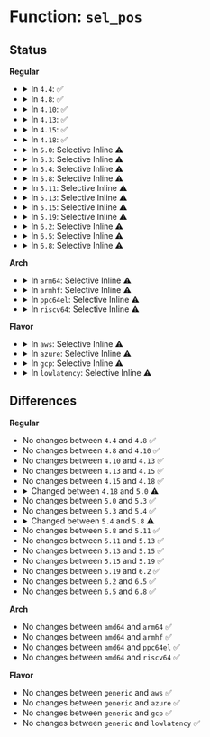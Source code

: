 # Function: <code>sel_pos</code>

## Status
<b>Regular</b>
<ul>
<li>
<details>
<summary>In <code>4.4</code>: ✅</summary>

```c
u16 sel_pos(int n);
```

**Collision:** Unique Static

**Inline:** No

**Transformation:** False

**Instances:**

```
In drivers/tty/vt/selection.c (ffffffff814f11c0)
Location: drivers/tty/vt/selection.c:60
Inline: False
Direct callers:
  - drivers/tty/vt/selection.c:set_selection
  - drivers/tty/vt/selection.c:set_selection
  - drivers/tty/vt/selection.c:set_selection
  - drivers/tty/vt/selection.c:set_selection
  - drivers/tty/vt/selection.c:set_selection
  - drivers/tty/vt/selection.c:set_selection
  - drivers/tty/vt/selection.c:set_selection
  - drivers/tty/vt/selection.c:set_selection
  - drivers/tty/vt/selection.c:set_selection
  - drivers/tty/vt/selection.c:set_selection
  - drivers/tty/vt/selection.c:set_selection
```
**Symbols:**

```
ffffffff814f11c0-ffffffff814f11f2: sel_pos (STB_LOCAL)
```
</details>
</li>
<li>
<details>
<summary>In <code>4.8</code>: ✅</summary>

```c
u16 sel_pos(int n);
```

**Collision:** Unique Static

**Inline:** No

**Transformation:** False

**Instances:**

```
In drivers/tty/vt/selection.c (ffffffff81541e20)
Location: drivers/tty/vt/selection.c:60
Inline: False
Direct callers:
  - drivers/tty/vt/selection.c:set_selection
  - drivers/tty/vt/selection.c:set_selection
  - drivers/tty/vt/selection.c:set_selection
  - drivers/tty/vt/selection.c:set_selection
  - drivers/tty/vt/selection.c:set_selection
  - drivers/tty/vt/selection.c:set_selection
  - drivers/tty/vt/selection.c:set_selection
  - drivers/tty/vt/selection.c:set_selection
  - drivers/tty/vt/selection.c:set_selection
  - drivers/tty/vt/selection.c:set_selection
  - drivers/tty/vt/selection.c:set_selection
```
**Symbols:**

```
ffffffff81541e20-ffffffff81541e52: sel_pos (STB_LOCAL)
```
</details>
</li>
<li>
<details>
<summary>In <code>4.10</code>: ✅</summary>

```c
u16 sel_pos(int n);
```

**Collision:** Unique Static

**Inline:** No

**Transformation:** False

**Instances:**

```
In drivers/tty/vt/selection.c (ffffffff8156e460)
Location: drivers/tty/vt/selection.c:60
Inline: False
Direct callers:
  - drivers/tty/vt/selection.c:set_selection
  - drivers/tty/vt/selection.c:set_selection
  - drivers/tty/vt/selection.c:set_selection
  - drivers/tty/vt/selection.c:set_selection
  - drivers/tty/vt/selection.c:set_selection
  - drivers/tty/vt/selection.c:set_selection
  - drivers/tty/vt/selection.c:set_selection
  - drivers/tty/vt/selection.c:set_selection
  - drivers/tty/vt/selection.c:set_selection
  - drivers/tty/vt/selection.c:set_selection
  - drivers/tty/vt/selection.c:set_selection
```
**Symbols:**

```
ffffffff8156e460-ffffffff8156e492: sel_pos (STB_LOCAL)
```
</details>
</li>
<li>
<details>
<summary>In <code>4.13</code>: ✅</summary>

```c
u16 sel_pos(int n);
```

**Collision:** Unique Static

**Inline:** No

**Transformation:** False

**Instances:**

```
In drivers/tty/vt/selection.c (ffffffff815829d0)
Location: drivers/tty/vt/selection.c:60
Inline: False
Direct callers:
  - drivers/tty/vt/selection.c:set_selection
  - drivers/tty/vt/selection.c:set_selection
  - drivers/tty/vt/selection.c:set_selection
  - drivers/tty/vt/selection.c:set_selection
  - drivers/tty/vt/selection.c:set_selection
  - drivers/tty/vt/selection.c:set_selection
  - drivers/tty/vt/selection.c:set_selection
  - drivers/tty/vt/selection.c:set_selection
  - drivers/tty/vt/selection.c:set_selection
  - drivers/tty/vt/selection.c:set_selection
```
**Symbols:**

```
ffffffff815829d0-ffffffff81582a02: sel_pos (STB_LOCAL)
```
</details>
</li>
<li>
<details>
<summary>In <code>4.15</code>: ✅</summary>

```c
u16 sel_pos(int n);
```

**Collision:** Unique Static

**Inline:** No

**Transformation:** False

**Instances:**

```
In drivers/tty/vt/selection.c (ffffffff815e7500)
Location: drivers/tty/vt/selection.c:61
Inline: False
Direct callers:
  - drivers/tty/vt/selection.c:set_selection
  - drivers/tty/vt/selection.c:set_selection
  - drivers/tty/vt/selection.c:set_selection
  - drivers/tty/vt/selection.c:set_selection
  - drivers/tty/vt/selection.c:set_selection
  - drivers/tty/vt/selection.c:set_selection
  - drivers/tty/vt/selection.c:set_selection
  - drivers/tty/vt/selection.c:set_selection
  - drivers/tty/vt/selection.c:set_selection
  - drivers/tty/vt/selection.c:set_selection
```
**Symbols:**

```
ffffffff815e7500-ffffffff815e7532: sel_pos (STB_LOCAL)
```
</details>
</li>
<li>
<details>
<summary>In <code>4.18</code>: ✅</summary>

```c
u16 sel_pos(int n);
```

**Collision:** Unique Static

**Inline:** No

**Transformation:** False

**Instances:**

```
In drivers/tty/vt/selection.c (ffffffff816207b0)
Location: drivers/tty/vt/selection.c:61
Inline: False
Direct callers:
  - drivers/tty/vt/selection.c:set_selection
  - drivers/tty/vt/selection.c:set_selection
  - drivers/tty/vt/selection.c:set_selection
  - drivers/tty/vt/selection.c:set_selection
  - drivers/tty/vt/selection.c:set_selection
  - drivers/tty/vt/selection.c:set_selection
  - drivers/tty/vt/selection.c:set_selection
  - drivers/tty/vt/selection.c:set_selection
  - drivers/tty/vt/selection.c:set_selection
  - drivers/tty/vt/selection.c:set_selection
  - drivers/tty/vt/selection.c:set_selection
```
**Symbols:**

```
ffffffff816207b0-ffffffff816207e2: sel_pos (STB_LOCAL)
```
</details>
</li>
<li>
<details>
<summary>In <code>5.0</code>: Selective Inline ⚠️</summary>

```c
u32 sel_pos(int n);
```

**Collision:** Unique Static

**Inline:** Selective

**Transformation:** False

**Instances:**

```
In drivers/tty/vt/selection.c (ffffffff8163dbb0)
Location: drivers/tty/vt/selection.c:61
Inline: True
Direct callers:
  - drivers/tty/vt/selection.c:set_selection
  - drivers/tty/vt/selection.c:set_selection
  - drivers/tty/vt/selection.c:set_selection
  - drivers/tty/vt/selection.c:set_selection
  - drivers/tty/vt/selection.c:set_selection
  - drivers/tty/vt/selection.c:set_selection
  - drivers/tty/vt/selection.c:set_selection
  - drivers/tty/vt/selection.c:set_selection
  - drivers/tty/vt/selection.c:set_selection
  - drivers/tty/vt/selection.c:set_selection
  - drivers/tty/vt/selection.c:set_selection
```
**Symbols:**

```
ffffffff8163dbb0-ffffffff8163dbf7: sel_pos (STB_LOCAL)
```
</details>
</li>
<li>
<details>
<summary>In <code>5.3</code>: Selective Inline ⚠️</summary>

```c
u32 sel_pos(int n);
```

**Collision:** Unique Static

**Inline:** Selective

**Transformation:** False

**Instances:**

```
In drivers/tty/vt/selection.c (ffffffff81672260)
Location: drivers/tty/vt/selection.c:63
Inline: True
Direct callers:
  - drivers/tty/vt/selection.c:set_selection_kernel
  - drivers/tty/vt/selection.c:set_selection_kernel
  - drivers/tty/vt/selection.c:set_selection_kernel
  - drivers/tty/vt/selection.c:set_selection_kernel
  - drivers/tty/vt/selection.c:set_selection_kernel
  - drivers/tty/vt/selection.c:set_selection_kernel
  - drivers/tty/vt/selection.c:set_selection_kernel
  - drivers/tty/vt/selection.c:set_selection_kernel
  - drivers/tty/vt/selection.c:set_selection_kernel
  - drivers/tty/vt/selection.c:set_selection_kernel
  - drivers/tty/vt/selection.c:set_selection_kernel
```
**Symbols:**

```
ffffffff81672260-ffffffff816722ab: sel_pos (STB_LOCAL)
```
</details>
</li>
<li>
<details>
<summary>In <code>5.4</code>: Selective Inline ⚠️</summary>

```c
u32 sel_pos(int n);
```

**Collision:** Unique Static

**Inline:** Selective

**Transformation:** False

**Instances:**

```
In drivers/tty/vt/selection.c (ffffffff81694970)
Location: drivers/tty/vt/selection.c:67
Inline: True
Direct callers:
  - drivers/tty/vt/selection.c:__set_selection_kernel
  - drivers/tty/vt/selection.c:__set_selection_kernel
  - drivers/tty/vt/selection.c:__set_selection_kernel
  - drivers/tty/vt/selection.c:__set_selection_kernel
  - drivers/tty/vt/selection.c:__set_selection_kernel
  - drivers/tty/vt/selection.c:__set_selection_kernel
  - drivers/tty/vt/selection.c:__set_selection_kernel
  - drivers/tty/vt/selection.c:__set_selection_kernel
  - drivers/tty/vt/selection.c:__set_selection_kernel
  - drivers/tty/vt/selection.c:__set_selection_kernel
  - drivers/tty/vt/selection.c:__set_selection_kernel
```
**Symbols:**

```
ffffffff81694970-ffffffff816949bb: sel_pos (STB_LOCAL)
```
</details>
</li>
<li>
<details>
<summary>In <code>5.8</code>: Selective Inline ⚠️</summary>

```c
u32 sel_pos(int n, bool unicode);
```

**Collision:** Unique Static

**Inline:** Selective

**Transformation:** False

**Instances:**

```
In drivers/tty/vt/selection.c (ffffffff817471d0)
Location: drivers/tty/vt/selection.c:67
Inline: True
Direct callers:
  - drivers/tty/vt/selection.c:vc_do_selection
  - drivers/tty/vt/selection.c:vc_do_selection
  - drivers/tty/vt/selection.c:vc_do_selection
  - drivers/tty/vt/selection.c:vc_do_selection
  - drivers/tty/vt/selection.c:vc_do_selection
  - drivers/tty/vt/selection.c:vc_do_selection
  - drivers/tty/vt/selection.c:vc_do_selection
  - drivers/tty/vt/selection.c:vc_do_selection
  - drivers/tty/vt/selection.c:vc_do_selection
  - drivers/tty/vt/selection.c:vc_do_selection
  - drivers/tty/vt/selection.c:vc_selection_store_chars
```
**Symbols:**

```
ffffffff817471d0-ffffffff81747215: sel_pos (STB_LOCAL)
```
</details>
</li>
<li>
<details>
<summary>In <code>5.11</code>: Selective Inline ⚠️</summary>

```c
u32 sel_pos(int n, bool unicode);
```

**Collision:** Unique Static

**Inline:** Selective

**Transformation:** False

**Instances:**

```
In drivers/tty/vt/selection.c (ffffffff81762b10)
Location: drivers/tty/vt/selection.c:67
Inline: True
Direct callers:
  - drivers/tty/vt/selection.c:vc_do_selection
  - drivers/tty/vt/selection.c:vc_do_selection
  - drivers/tty/vt/selection.c:vc_do_selection
  - drivers/tty/vt/selection.c:vc_do_selection
  - drivers/tty/vt/selection.c:vc_do_selection
  - drivers/tty/vt/selection.c:vc_do_selection
  - drivers/tty/vt/selection.c:vc_do_selection
  - drivers/tty/vt/selection.c:vc_do_selection
  - drivers/tty/vt/selection.c:vc_do_selection
  - drivers/tty/vt/selection.c:vc_do_selection
  - drivers/tty/vt/selection.c:vc_selection_store_chars
```
**Symbols:**

```
ffffffff81762b10-ffffffff81762b55: sel_pos (STB_LOCAL)
```
</details>
</li>
<li>
<details>
<summary>In <code>5.13</code>: Selective Inline ⚠️</summary>

```c
u32 sel_pos(int n, bool unicode);
```

**Collision:** Unique Static

**Inline:** Selective

**Transformation:** False

**Instances:**

```
In drivers/tty/vt/selection.c (ffffffff817467d0)
Location: drivers/tty/vt/selection.c:67
Inline: True
Direct callers:
  - drivers/tty/vt/selection.c:vc_do_selection
  - drivers/tty/vt/selection.c:vc_do_selection
  - drivers/tty/vt/selection.c:vc_do_selection
  - drivers/tty/vt/selection.c:vc_do_selection
  - drivers/tty/vt/selection.c:vc_do_selection
  - drivers/tty/vt/selection.c:vc_do_selection
  - drivers/tty/vt/selection.c:vc_do_selection
  - drivers/tty/vt/selection.c:vc_do_selection
  - drivers/tty/vt/selection.c:vc_do_selection
  - drivers/tty/vt/selection.c:vc_do_selection
  - drivers/tty/vt/selection.c:vc_selection_store_chars
```
**Symbols:**

```
ffffffff817467d0-ffffffff81746815: sel_pos (STB_LOCAL)
```
</details>
</li>
<li>
<details>
<summary>In <code>5.15</code>: Selective Inline ⚠️</summary>

```c
u32 sel_pos(int n, bool unicode);
```

**Collision:** Unique Static

**Inline:** Selective

**Transformation:** False

**Instances:**

```
In drivers/tty/vt/selection.c (ffffffff817c77d0)
Location: drivers/tty/vt/selection.c:67
Inline: True
Direct callers:
  - drivers/tty/vt/selection.c:vc_do_selection
  - drivers/tty/vt/selection.c:vc_do_selection
  - drivers/tty/vt/selection.c:vc_do_selection
  - drivers/tty/vt/selection.c:vc_do_selection
  - drivers/tty/vt/selection.c:vc_do_selection
  - drivers/tty/vt/selection.c:vc_do_selection
  - drivers/tty/vt/selection.c:vc_do_selection
  - drivers/tty/vt/selection.c:vc_do_selection
  - drivers/tty/vt/selection.c:vc_do_selection
  - drivers/tty/vt/selection.c:vc_do_selection
  - drivers/tty/vt/selection.c:vc_selection_store_chars
```
**Symbols:**

```
ffffffff817c77d0-ffffffff817c7815: sel_pos (STB_LOCAL)
```
</details>
</li>
<li>
<details>
<summary>In <code>5.19</code>: Selective Inline ⚠️</summary>

```c
u32 sel_pos(int n, bool unicode);
```

**Collision:** Unique Static

**Inline:** Selective

**Transformation:** False

**Instances:**

```
In drivers/tty/vt/selection.c (ffffffff819048d0)
Location: drivers/tty/vt/selection.c:67
Inline: True
Direct callers:
  - drivers/tty/vt/selection.c:vc_do_selection
  - drivers/tty/vt/selection.c:vc_do_selection
  - drivers/tty/vt/selection.c:vc_do_selection
  - drivers/tty/vt/selection.c:vc_do_selection
  - drivers/tty/vt/selection.c:vc_do_selection
  - drivers/tty/vt/selection.c:vc_do_selection
  - drivers/tty/vt/selection.c:vc_do_selection
  - drivers/tty/vt/selection.c:vc_do_selection
  - drivers/tty/vt/selection.c:vc_do_selection
  - drivers/tty/vt/selection.c:vc_do_selection
  - drivers/tty/vt/selection.c:vc_selection_store_chars
```
**Symbols:**

```
ffffffff819048d0-ffffffff8190492a: sel_pos (STB_LOCAL)
```
</details>
</li>
<li>
<details>
<summary>In <code>6.2</code>: Selective Inline ⚠️</summary>

```c
u32 sel_pos(int n, bool unicode);
```

**Collision:** Unique Static

**Inline:** Selective

**Transformation:** False

**Instances:**

```
In drivers/tty/vt/selection.c (ffffffff81a5e9b0)
Location: drivers/tty/vt/selection.c:67
Inline: True
Direct callers:
  - drivers/tty/vt/selection.c:vc_do_selection
  - drivers/tty/vt/selection.c:vc_do_selection
  - drivers/tty/vt/selection.c:vc_do_selection
  - drivers/tty/vt/selection.c:vc_do_selection
  - drivers/tty/vt/selection.c:vc_do_selection
  - drivers/tty/vt/selection.c:vc_do_selection
  - drivers/tty/vt/selection.c:vc_do_selection
  - drivers/tty/vt/selection.c:vc_do_selection
  - drivers/tty/vt/selection.c:vc_do_selection
  - drivers/tty/vt/selection.c:vc_do_selection
  - drivers/tty/vt/selection.c:vc_selection_store_chars
```
**Symbols:**

```
ffffffff81a5e9b0-ffffffff81a5ea0a: sel_pos (STB_LOCAL)
```
</details>
</li>
<li>
<details>
<summary>In <code>6.5</code>: Selective Inline ⚠️</summary>

```c
u32 sel_pos(int n, bool unicode);
```

**Collision:** Unique Static

**Inline:** Selective

**Transformation:** False

**Instances:**

```
In drivers/tty/vt/selection.c (ffffffff81aa9050)
Location: drivers/tty/vt/selection.c:67
Inline: True
Direct callers:
  - drivers/tty/vt/selection.c:vc_do_selection
  - drivers/tty/vt/selection.c:vc_do_selection
  - drivers/tty/vt/selection.c:vc_do_selection
  - drivers/tty/vt/selection.c:vc_do_selection
  - drivers/tty/vt/selection.c:vc_do_selection
  - drivers/tty/vt/selection.c:vc_do_selection
  - drivers/tty/vt/selection.c:vc_do_selection
  - drivers/tty/vt/selection.c:vc_do_selection
  - drivers/tty/vt/selection.c:vc_do_selection
  - drivers/tty/vt/selection.c:vc_do_selection
  - drivers/tty/vt/selection.c:vc_selection_store_chars
```
**Symbols:**

```
ffffffff81aa9050-ffffffff81aa90aa: sel_pos (STB_LOCAL)
```
</details>
</li>
<li>
<details>
<summary>In <code>6.8</code>: Selective Inline ⚠️</summary>

```c
u32 sel_pos(int n, bool unicode);
```

**Collision:** Unique Static

**Inline:** Selective

**Transformation:** False

**Instances:**

```
In drivers/tty/vt/selection.c (ffffffff81afbb10)
Location: drivers/tty/vt/selection.c:67
Inline: True
Direct callers:
  - drivers/tty/vt/selection.c:vc_do_selection
  - drivers/tty/vt/selection.c:vc_do_selection
  - drivers/tty/vt/selection.c:vc_do_selection
  - drivers/tty/vt/selection.c:vc_do_selection
  - drivers/tty/vt/selection.c:vc_do_selection
  - drivers/tty/vt/selection.c:vc_do_selection
  - drivers/tty/vt/selection.c:vc_do_selection
  - drivers/tty/vt/selection.c:vc_do_selection
  - drivers/tty/vt/selection.c:vc_do_selection
  - drivers/tty/vt/selection.c:vc_do_selection
  - drivers/tty/vt/selection.c:vc_selection_store_chars
```
**Symbols:**

```
ffffffff81afbb10-ffffffff81afbb6a: sel_pos (STB_LOCAL)
```
</details>
</li>
</ul>
<b>Arch</b>
<ul>
<li>
<details>
<summary>In <code>arm64</code>: Selective Inline ⚠️</summary>

```c
u32 sel_pos(int n);
```

**Collision:** Unique Static

**Inline:** Selective

**Transformation:** False

**Instances:**

```
In drivers/tty/vt/selection.c (ffff800010868c50)
Location: drivers/tty/vt/selection.c:67
Inline: True
Direct callers:
  - drivers/tty/vt/selection.c:__set_selection_kernel
  - drivers/tty/vt/selection.c:__set_selection_kernel
  - drivers/tty/vt/selection.c:__set_selection_kernel
  - drivers/tty/vt/selection.c:__set_selection_kernel
  - drivers/tty/vt/selection.c:__set_selection_kernel
  - drivers/tty/vt/selection.c:__set_selection_kernel
  - drivers/tty/vt/selection.c:__set_selection_kernel
  - drivers/tty/vt/selection.c:__set_selection_kernel
  - drivers/tty/vt/selection.c:__set_selection_kernel
  - drivers/tty/vt/selection.c:__set_selection_kernel
  - drivers/tty/vt/selection.c:__set_selection_kernel
```
**Symbols:**

```
ffff800010868c50-ffff800010868cc4: sel_pos (STB_LOCAL)
```
</details>
</li>
<li>
<details>
<summary>In <code>armhf</code>: Selective Inline ⚠️</summary>

```c
u32 sel_pos(int n);
```

**Collision:** Unique Static

**Inline:** Selective

**Transformation:** False

**Instances:**

```
In drivers/tty/vt/selection.c (c096df48)
Location: drivers/tty/vt/selection.c:67
Inline: True
Direct callers:
  - drivers/tty/vt/selection.c:__set_selection_kernel
  - drivers/tty/vt/selection.c:__set_selection_kernel
  - drivers/tty/vt/selection.c:__set_selection_kernel
  - drivers/tty/vt/selection.c:__set_selection_kernel
  - drivers/tty/vt/selection.c:__set_selection_kernel
  - drivers/tty/vt/selection.c:__set_selection_kernel
  - drivers/tty/vt/selection.c:__set_selection_kernel
  - drivers/tty/vt/selection.c:__set_selection_kernel
  - drivers/tty/vt/selection.c:__set_selection_kernel
  - drivers/tty/vt/selection.c:__set_selection_kernel
```
**Symbols:**

```
c096df48-c096dfa8: sel_pos (STB_LOCAL)
```
</details>
</li>
<li>
<details>
<summary>In <code>ppc64el</code>: Selective Inline ⚠️</summary>

```c
u32 sel_pos(int n);
```

**Collision:** Unique Static

**Inline:** Selective

**Transformation:** False

**Instances:**

```
In drivers/tty/vt/selection.c (c0000000009087a0)
Location: drivers/tty/vt/selection.c:67
Inline: True
Direct callers:
  - drivers/tty/vt/selection.c:__set_selection_kernel
  - drivers/tty/vt/selection.c:__set_selection_kernel
  - drivers/tty/vt/selection.c:__set_selection_kernel
  - drivers/tty/vt/selection.c:__set_selection_kernel
  - drivers/tty/vt/selection.c:__set_selection_kernel
  - drivers/tty/vt/selection.c:__set_selection_kernel
  - drivers/tty/vt/selection.c:__set_selection_kernel
  - drivers/tty/vt/selection.c:__set_selection_kernel
  - drivers/tty/vt/selection.c:__set_selection_kernel
  - drivers/tty/vt/selection.c:__set_selection_kernel
  - drivers/tty/vt/selection.c:__set_selection_kernel
```
**Symbols:**

```
c0000000009087a0-c00000000090884c: sel_pos (STB_LOCAL)
```
</details>
</li>
<li>
<details>
<summary>In <code>riscv64</code>: Selective Inline ⚠️</summary>

```c
u32 sel_pos(int n);
```

**Collision:** Unique Static

**Inline:** Selective

**Transformation:** False

**Instances:**

```
In drivers/tty/vt/selection.c (ffffffe00053da90)
Location: drivers/tty/vt/selection.c:67
Inline: True
Direct callers:
  - drivers/tty/vt/selection.c:__set_selection_kernel
  - drivers/tty/vt/selection.c:__set_selection_kernel
  - drivers/tty/vt/selection.c:__set_selection_kernel
  - drivers/tty/vt/selection.c:__set_selection_kernel
  - drivers/tty/vt/selection.c:__set_selection_kernel
  - drivers/tty/vt/selection.c:__set_selection_kernel
  - drivers/tty/vt/selection.c:__set_selection_kernel
  - drivers/tty/vt/selection.c:__set_selection_kernel
  - drivers/tty/vt/selection.c:__set_selection_kernel
  - drivers/tty/vt/selection.c:__set_selection_kernel
  - drivers/tty/vt/selection.c:__set_selection_kernel
```
**Symbols:**

```
ffffffe00053da90-ffffffe00053db06: sel_pos (STB_LOCAL)
```
</details>
</li>
</ul>
<b>Flavor</b>
<ul>
<li>
<details>
<summary>In <code>aws</code>: Selective Inline ⚠️</summary>

```c
u32 sel_pos(int n);
```

**Collision:** Unique Static

**Inline:** Selective

**Transformation:** False

**Instances:**

```
In drivers/tty/vt/selection.c (ffffffff8165a3f0)
Location: drivers/tty/vt/selection.c:67
Inline: True
Direct callers:
  - drivers/tty/vt/selection.c:__set_selection_kernel
  - drivers/tty/vt/selection.c:__set_selection_kernel
  - drivers/tty/vt/selection.c:__set_selection_kernel
  - drivers/tty/vt/selection.c:__set_selection_kernel
  - drivers/tty/vt/selection.c:__set_selection_kernel
  - drivers/tty/vt/selection.c:__set_selection_kernel
  - drivers/tty/vt/selection.c:__set_selection_kernel
  - drivers/tty/vt/selection.c:__set_selection_kernel
  - drivers/tty/vt/selection.c:__set_selection_kernel
  - drivers/tty/vt/selection.c:__set_selection_kernel
  - drivers/tty/vt/selection.c:__set_selection_kernel
```
**Symbols:**

```
ffffffff8165a3f0-ffffffff8165a43b: sel_pos (STB_LOCAL)
```
</details>
</li>
<li>
<details>
<summary>In <code>azure</code>: Selective Inline ⚠️</summary>

```c
u32 sel_pos(int n);
```

**Collision:** Unique Static

**Inline:** Selective

**Transformation:** False

**Instances:**

```
In drivers/tty/vt/selection.c (ffffffff8163a770)
Location: drivers/tty/vt/selection.c:67
Inline: True
Direct callers:
  - drivers/tty/vt/selection.c:__set_selection_kernel
  - drivers/tty/vt/selection.c:__set_selection_kernel
  - drivers/tty/vt/selection.c:__set_selection_kernel
  - drivers/tty/vt/selection.c:__set_selection_kernel
  - drivers/tty/vt/selection.c:__set_selection_kernel
  - drivers/tty/vt/selection.c:__set_selection_kernel
  - drivers/tty/vt/selection.c:__set_selection_kernel
  - drivers/tty/vt/selection.c:__set_selection_kernel
  - drivers/tty/vt/selection.c:__set_selection_kernel
  - drivers/tty/vt/selection.c:__set_selection_kernel
  - drivers/tty/vt/selection.c:__set_selection_kernel
```
**Symbols:**

```
ffffffff8163a770-ffffffff8163a7bb: sel_pos (STB_LOCAL)
```
</details>
</li>
<li>
<details>
<summary>In <code>gcp</code>: Selective Inline ⚠️</summary>

```c
u32 sel_pos(int n);
```

**Collision:** Unique Static

**Inline:** Selective

**Transformation:** False

**Instances:**

```
In drivers/tty/vt/selection.c (ffffffff816887b0)
Location: drivers/tty/vt/selection.c:67
Inline: True
Direct callers:
  - drivers/tty/vt/selection.c:__set_selection_kernel
  - drivers/tty/vt/selection.c:__set_selection_kernel
  - drivers/tty/vt/selection.c:__set_selection_kernel
  - drivers/tty/vt/selection.c:__set_selection_kernel
  - drivers/tty/vt/selection.c:__set_selection_kernel
  - drivers/tty/vt/selection.c:__set_selection_kernel
  - drivers/tty/vt/selection.c:__set_selection_kernel
  - drivers/tty/vt/selection.c:__set_selection_kernel
  - drivers/tty/vt/selection.c:__set_selection_kernel
  - drivers/tty/vt/selection.c:__set_selection_kernel
  - drivers/tty/vt/selection.c:__set_selection_kernel
```
**Symbols:**

```
ffffffff816887b0-ffffffff816887fb: sel_pos (STB_LOCAL)
```
</details>
</li>
<li>
<details>
<summary>In <code>lowlatency</code>: Selective Inline ⚠️</summary>

```c
u32 sel_pos(int n);
```

**Collision:** Unique Static

**Inline:** Selective

**Transformation:** False

**Instances:**

```
In drivers/tty/vt/selection.c (ffffffff816a2da0)
Location: drivers/tty/vt/selection.c:67
Inline: True
Direct callers:
  - drivers/tty/vt/selection.c:__set_selection_kernel
  - drivers/tty/vt/selection.c:__set_selection_kernel
  - drivers/tty/vt/selection.c:__set_selection_kernel
  - drivers/tty/vt/selection.c:__set_selection_kernel
  - drivers/tty/vt/selection.c:__set_selection_kernel
  - drivers/tty/vt/selection.c:__set_selection_kernel
  - drivers/tty/vt/selection.c:__set_selection_kernel
  - drivers/tty/vt/selection.c:__set_selection_kernel
  - drivers/tty/vt/selection.c:__set_selection_kernel
  - drivers/tty/vt/selection.c:__set_selection_kernel
  - drivers/tty/vt/selection.c:__set_selection_kernel
```
**Symbols:**

```
ffffffff816a2da0-ffffffff816a2deb: sel_pos (STB_LOCAL)
```
</details>
</li>
</ul>

## Differences
<b>Regular</b>
<ul>
<li>
No changes between <code>4.4</code> and <code>4.8</code> ✅
</li>
<li>
No changes between <code>4.8</code> and <code>4.10</code> ✅
</li>
<li>
No changes between <code>4.10</code> and <code>4.13</code> ✅
</li>
<li>
No changes between <code>4.13</code> and <code>4.15</code> ✅
</li>
<li>
No changes between <code>4.15</code> and <code>4.18</code> ✅
</li>
<li>
<details>
<summary>Changed between <code>4.18</code> and <code>5.0</code> ⚠️</summary>
<ul>
<li>
<b>Return type changed. </b>
<code>u16</code> ➡️ <code>u32</code>
</li>
</ul>
</details>
</li>
<li>
No changes between <code>5.0</code> and <code>5.3</code> ✅
</li>
<li>
No changes between <code>5.3</code> and <code>5.4</code> ✅
</li>
<li>
<details>
<summary>Changed between <code>5.4</code> and <code>5.8</code> ⚠️</summary>
<ul>
<li>
<b>Param added. </b>
<code>bool unicode</code>
</li>
</ul>
</details>
</li>
<li>
No changes between <code>5.8</code> and <code>5.11</code> ✅
</li>
<li>
No changes between <code>5.11</code> and <code>5.13</code> ✅
</li>
<li>
No changes between <code>5.13</code> and <code>5.15</code> ✅
</li>
<li>
No changes between <code>5.15</code> and <code>5.19</code> ✅
</li>
<li>
No changes between <code>5.19</code> and <code>6.2</code> ✅
</li>
<li>
No changes between <code>6.2</code> and <code>6.5</code> ✅
</li>
<li>
No changes between <code>6.5</code> and <code>6.8</code> ✅
</li>
</ul>
<b>Arch</b>
<ul>
<li>
No changes between <code>amd64</code> and <code>arm64</code> ✅
</li>
<li>
No changes between <code>amd64</code> and <code>armhf</code> ✅
</li>
<li>
No changes between <code>amd64</code> and <code>ppc64el</code> ✅
</li>
<li>
No changes between <code>amd64</code> and <code>riscv64</code> ✅
</li>
</ul>
<b>Flavor</b>
<ul>
<li>
No changes between <code>generic</code> and <code>aws</code> ✅
</li>
<li>
No changes between <code>generic</code> and <code>azure</code> ✅
</li>
<li>
No changes between <code>generic</code> and <code>gcp</code> ✅
</li>
<li>
No changes between <code>generic</code> and <code>lowlatency</code> ✅
</li>
</ul>
